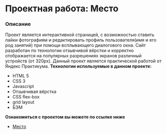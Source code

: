 # Проектная работа: Место

### Описание

Проект является интерактивной страницей, с возможностью ставить лайки фотографиям
и редактировать профиль пользователя(имя и его род занятий) при помощи всплывающего
диалогового окна. Сайт разработан по технологии отзывчивой вёрстки и корректно
отображается на популярных разрешениях экранов различный устройств (от 320px).
Данный проект является практической работой от Яндекс Практикума.
**Технологии используемые в данном проекте:**
* HTML 5
* CSS 3
* Javascript
* Отзывчивая вёрстка
* CSS flex-box
* grid layout
* БЭМ

**Ознакомиться с проектом вы можете по ссылке ниже**
* [Место](https://xmlhttprequest404.github.io/mesto/index.html)
